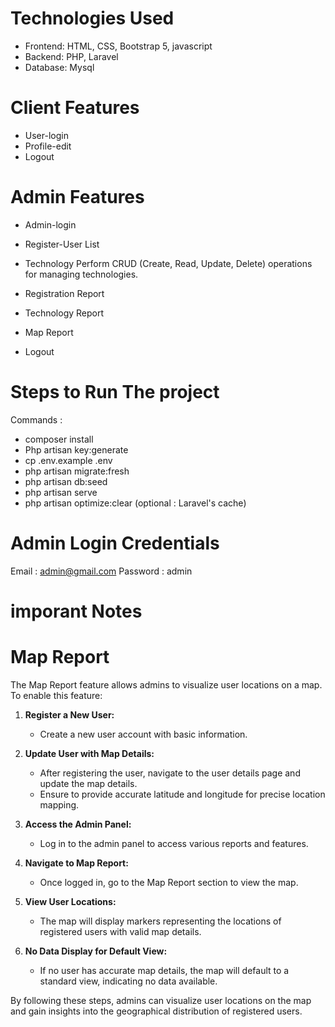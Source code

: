 # Technologies Used
* Frontend: HTML, CSS, Bootstrap 5, javascript
* Backend: PHP, Laravel
* Database: Mysql

# Client Features
* User-login
* Profile-edit
* Logout

# Admin Features
* Admin-login
* Register-User List
* Technology 
Perform CRUD (Create, Read, Update, Delete) operations for managing technologies.

* Registration Report
* Technology Report
* Map Report
* Logout

# Steps to Run The project

Commands : 
* composer install
* Php artisan key:generate
* cp .env.example .env
* php artisan migrate:fresh
* php artisan db:seed
* php artisan serve
* php artisan optimize:clear (optional :  Laravel's cache)
# Admin Login Credentials 
Email :  admin@gmail.com
Password : admin

# imporant Notes
# Map Report

The Map Report feature allows admins to visualize user locations on a map. To enable this feature:

1. **Register a New User:**
   - Create a new user account with basic information.

2. **Update User with Map Details:**
   - After registering the user, navigate to the user details page and update the map details.
   - Ensure to provide accurate latitude and longitude for precise location mapping.

3. **Access the Admin Panel:**
   - Log in to the admin panel to access various reports and features.

4. **Navigate to Map Report:**
   - Once logged in, go to the Map Report section to view the map.

5. **View User Locations:**
   - The map will display markers representing the locations of registered users with valid map details.

6. **No Data Display for Default View:**
   - If no user has accurate map details, the map will default to a standard view, indicating no data available.

By following these steps, admins can visualize user locations on the map and gain insights into the geographical distribution of registered users.



